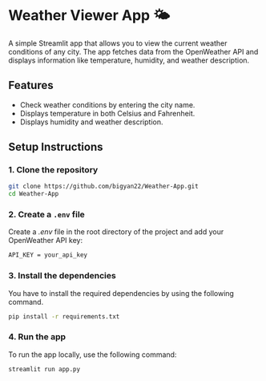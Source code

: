 # Weather Viewer App 🌤️

A simple Streamlit app that allows you to view the current weather conditions of any city. The app fetches data from the OpenWeather API and displays information like temperature, humidity, and weather description.

## Features
- Check weather conditions by entering the city name.
- Displays temperature in both Celsius and Fahrenheit.
- Displays humidity and weather description.

## Setup Instructions

### 1. Clone the repository

```bash
git clone https://github.com/bigyan22/Weather-App.git
cd Weather-App
```

### 2. Create a ```.env``` file

Create a *.env* file in the root directory of the project and add your OpenWeather API key:
```bash
API_KEY = your_api_key
```


### 3. Install the dependencies
You have to install the required dependencies by using the following command.
<br>
```bash
pip install -r requirements.txt
```

### 4. Run the app
To run the app locally, use the following command:
```bash
streamlit run app.py
```
